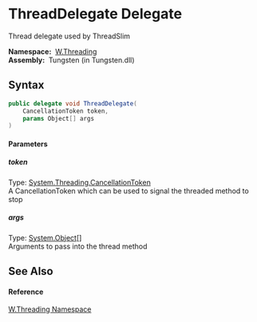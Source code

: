 ThreadDelegate Delegate
=======================
   Thread delegate used by ThreadSlim

  **Namespace:**  [W.Threading][1]  
  **Assembly:**  Tungsten (in Tungsten.dll)

Syntax
------

```csharp
public delegate void ThreadDelegate(
	CancellationToken token,
	params Object[] args
)
```

#### Parameters

##### *token*
Type: [System.Threading.CancellationToken][2]  
A CancellationToken which can be used to signal the threaded method to stop

##### *args*
Type: [System.Object][3][]  
Arguments to pass into the thread method


See Also
--------

#### Reference
[W.Threading Namespace][1]  

[1]: ../README.md
[2]: http://msdn.microsoft.com/en-us/library/dd384802
[3]: http://msdn.microsoft.com/en-us/library/e5kfa45b